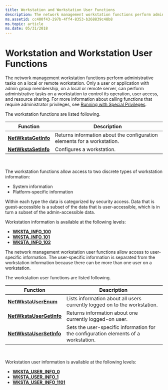 ```yaml
---
title: Workstation and Workstation User Functions
description: The network management workstation functions perform administrative tasks on a local or remote workstation.
ms.assetid: cc400f43-297b-4ff4-8353-b268839c48b8
ms.topic: article
ms.date: 05/31/2018
---
```


# Workstation and Workstation User Functions

The network management workstation functions perform administrative tasks on a local or remote workstation. Only a user or application with admin group membership, on a local or remote server, can perform administrative tasks on a workstation to control its operation, user access, and resource sharing. For more information about calling functions that require administrator privileges, see [Running with Special Privileges](/windows/desktop/SecBP/running-with-special-privileges).

The workstation functions are listed following.



| Function                                   | Description                                                             |
|--------------------------------------------|-------------------------------------------------------------------------|
| [**NetWkstaGetInfo**](/windows/desktop/api/Lmwksta/nf-lmwksta-netwkstagetinfo) | Returns information about the configuration elements for a workstation. |
| [**NetWkstaSetInfo**](/windows/desktop/api/Lmwksta/nf-lmwksta-netwkstasetinfo) | Configures a workstation.                                               |



 

The workstation functions allow access to two discrete types of workstation information:

-   System information
-   Platform-specific information

Within each type the data is categorized by security access. Data that is guest-accessible is a subset of the data that is user-accessible, which is in turn a subset of the admin-accessible data.

Workstation information is available at the following levels:

-   [**WKSTA\_INFO\_100**](/windows/desktop/api/Lmwksta/ns-lmwksta-wksta_info_100)
-   [**WKSTA\_INFO\_101**](/windows/desktop/api/Lmwksta/ns-lmwksta-wksta_info_101)
-   [**WKSTA\_INFO\_102**](/windows/desktop/api/Lmwksta/ns-lmwksta-wksta_info_102)

The network management workstation user functions allow access to user-specific information. The user-specific information is separated from the workstation information because there can be more than one user on a workstation.

The workstation user functions are listed following.



| Function                                           | Description                                                                         |
|----------------------------------------------------|-------------------------------------------------------------------------------------|
| [**NetWkstaUserEnum**](/windows/desktop/api/Lmwksta/nf-lmwksta-netwkstauserenum)       | Lists information about all users currently logged on to the workstation.           |
| [**NetWkstaUserGetInfo**](/windows/desktop/api/Lmwksta/nf-lmwksta-netwkstausergetinfo) | Returns information about one currently logged-on user.                             |
| [**NetWkstaUserSetInfo**](/windows/desktop/api/Lmwksta/nf-lmwksta-netwkstausersetinfo) | Sets the user-specific information for the configuration elements of a workstation. |



 

Workstation user information is available at the following levels:

-   [**WKSTA\_USER\_INFO\_0**](/windows/desktop/api/Lmwksta/ns-lmwksta-wksta_user_info_0)
-   [**WKSTA\_USER\_INFO\_1**](/windows/desktop/api/Lmwksta/ns-lmwksta-wksta_user_info_1)
-   [**WKSTA\_USER\_INFO\_1101**](/windows/desktop/api/Lmwksta/ns-lmwksta-wksta_user_info_1101)

 

 